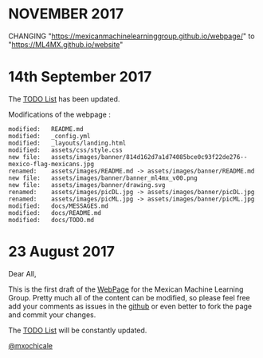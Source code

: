 
# NOVEMBER 2017

CHANGING "https://mexicanmachinelearninggroup.github.io/webpage/"  to "https://ML4MX.github.io/website"


# 14th September 2017


The [TODO List](https://github.com/MexicanMachineLearningGroup/webpage/blob/master/docs/TODO.md)
has been updated.

Modifications of the webpage :

```
modified:   README.md
modified:   _config.yml
modified:   _layouts/landing.html
modified:   assets/css/style.css
new file:   assets/images/banner/814d162d7a1d74085bce0c93f22de276--mexico-flag-mexicans.jpg
renamed:    assets/images/README.md -> assets/images/banner/README.md
new file:   assets/images/banner/banner_ml4mx_v00.png
new file:   assets/images/banner/drawing.svg
renamed:    assets/images/picDL.jpg -> assets/images/banner/picDL.jpg
renamed:    assets/images/picML.jpg -> assets/images/banner/picML.jpg
modified:   docs/MESSAGES.md
modified:   docs/README.md
modified:   docs/TODO.md
```





# 23 August 2017

Dear All,

This is the first draft of the [WebPage](https://mexicanmachinelearninggroup.github.io/webpage/)
for the Mexican Machine Learning Group.
Pretty much all of the content can be modified, so please feel free add your
comments as issues in the [github](https://github.com/MexicanMachineLearningGroup/webpage)
or even better to fork the page and commit your changes.

The [TODO List](https://github.com/MexicanMachineLearningGroup/webpage/blob/master/docs/TODO.md)
will be constantly updated.

[@mxochicale](https://github.com/mxochicale)
